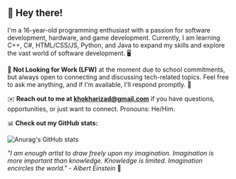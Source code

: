 ## 👋 Hey there!

I'm a 16-year-old programming enthusiast with a passion for software development, hardware, and game development. Currently, I am learning C++, C#, HTML/CSS/JS, Python, and Java to expand my skills and explore the vast world of software development. 🖥️

🏫 **Not Looking for Work (LFW)** at the moment due to school commitments, but always open to connecting and discussing tech-related topics. Feel free to ask me anything, and if I'm available, I'll respond promptly. 💬

✉️ **Reach out to me at [khokharizad@gmail.com](mailto:khokharizad@gmail.com)** if you have questions, opportunities, or just want to connect. Pronouns: He/Him.

📊 **Check out my GitHub stats:** 

![Anurag's GitHub stats](https://github-readme-stats.vercel.app/api?username=IK-49&count_private=true&show_icons=true&theme=dracula)

*"I am enough artist to draw freely upon my imagination. Imagination is more important than knowledge. Knowledge is limited. Imagination encircles the world." - Albert Einstein* 🌌
